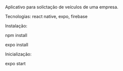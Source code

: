 Aplicativo para solictação de veículos de uma empresa.

Tecnologias: react native, expo, firebase

Instalação:

npm install

expo install

Inicialização: 

expo start
